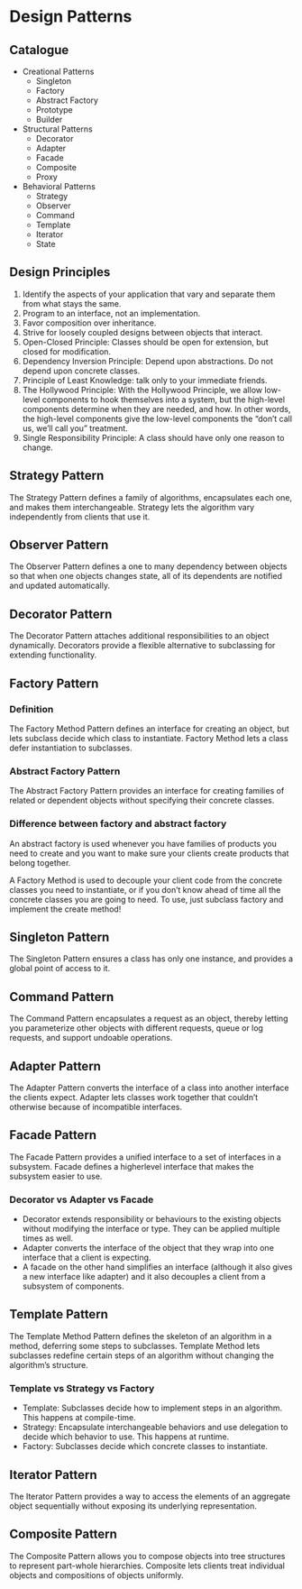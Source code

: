 # Design Patterns

## Catalogue

- Creational Patterns
  - Singleton
  - Factory
  - Abstract Factory
  - Prototype
  - Builder
- Structural Patterns
  - Decorator
  - Adapter
  - Facade
  - Composite
  - Proxy
- Behavioral Patterns
  - Strategy
  - Observer
  - Command
  - Template
  - Iterator
  - State

## Design Principles

1. Identify the aspects of your application that vary and separate them from what stays the same.
2. Program to an interface, not an implementation.
3. Favor composition over inheritance.
4. Strive for loosely coupled designs between objects that interact.
5. Open-Closed Principle: Classes should be open for extension, but closed for modification.
6. Dependency Inversion Principle: Depend upon abstractions. Do not depend upon concrete classes.
7. Principle of Least Knowledge: talk only to your immediate friends.
8. The Hollywood Principle: With the Hollywood Principle, we allow low-level components to hook themselves into a system, but the high-level components determine when they are needed, and how. In other words, the high-level components give the low-level components the “don’t call us, we’ll call you” treatment.
9. Single Responsibility Principle: A class should have only one reason to change.

## Strategy Pattern

The Strategy Pattern defines a family of algorithms, encapsulates each one, and makes them interchangeable. Strategy lets the algorithm vary independently from clients that use it.

## Observer Pattern

The Observer Pattern defines a one to many dependency between objects so that when one objects changes state, all of its dependents are notified and updated automatically.

## Decorator Pattern

The Decorator Pattern attaches additional responsibilities to an object dynamically. Decorators provide a flexible alternative to subclassing for extending functionality.

## Factory Pattern

### Definition

The Factory Method Pattern defines an interface for creating an object, but lets subclass decide which class to instantiate. Factory Method lets a class defer instantiation to subclasses.

### Abstract Factory Pattern

The Abstract Factory Pattern provides an interface for creating families of related or dependent objects without specifying their concrete classes.

### Difference between factory and abstract factory

An abstract factory is used whenever you have families of products you need to create and you want to make sure your clients create products that belong together.

A Factory Method is used to decouple your client code from the concrete classes you need to instantiate, or if you don’t know ahead of time all the concrete classes you are going to need. To use, just subclass factory and implement the create method!

## Singleton Pattern

The Singleton Pattern ensures a class has only one instance, and provides a global point of access to it.

## Command Pattern

The Command Pattern encapsulates a request as an object, thereby letting you parameterize other objects with different requests, queue or log requests, and support undoable operations.

## Adapter Pattern

The Adapter Pattern converts the interface of a class into another interface the clients expect. Adapter lets classes work together that couldn’t otherwise because of incompatible interfaces.

## Facade Pattern

The Facade Pattern provides a unified interface to a set of interfaces in a subsystem. Facade defines a higherlevel interface that makes the subsystem easier to use.

### Decorator vs Adapter vs Facade

- Decorator extends responsibility or behaviours to the existing objects without modifying the interface or type. They can be applied multiple times as well.
- Adapter converts the interface of the object that they wrap into one interface that a client is expecting.
- A facade on the other hand simplifies an interface (although it also gives a new interface like adapter) and it also decouples a client from a subsystem of components.

## Template Pattern

The Template Method Pattern defines the skeleton of an algorithm in a method, deferring some steps to subclasses. Template Method lets subclasses redefine certain steps of an algorithm without changing the algorithm’s structure.

### Template vs Strategy vs Factory

- Template: Subclasses decide how to implement steps in an algorithm. This happens at compile-time.
- Strategy: Encapsulate interchangeable behaviors and use delegation to decide which behavior to use. This happens at runtime.
- Factory: Subclasses decide which concrete classes to instantiate.

## Iterator Pattern

The Iterator Pattern provides a way to access the elements of an aggregate object sequentially without exposing its underlying representation.

## Composite Pattern

The Composite Pattern allows you to compose objects into tree structures to represent part-whole hierarchies. Composite lets clients treat individual objects and compositions of objects uniformly.